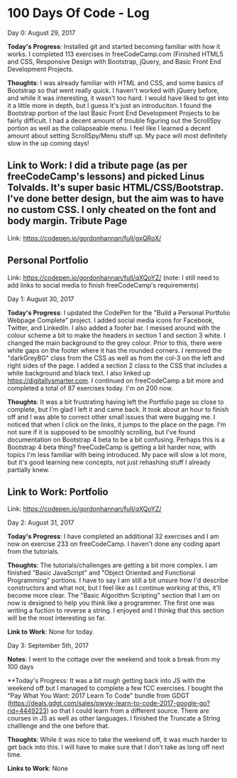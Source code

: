 # 100 Days Of Code - Log
Day 0: August 29, 2017

**Today's Progress**: 
Installed git and started becoming familiar with how it works. I completed 113 exercises in freeCodeCamp.com (Finished HTML5 and CSS, Responsive Design with Bootstrap, jQuery, and Basic Front End Development Projects.

**Thoughts**: 
I was already familiar with HTML and CSS, and some basics of Bootstrap so that went really quick. I haven't worked with jQuery before, and while it was interesting, it wasn't too hard. I would have liked to get into it a little more in depth, but I guess it's just an introduciton. I found the Bootstrap portion of the last Basic Front End Development Projects to be fairly difficult. I had a decent amount of trouble figuring out the ScrollSpy portion as well as the collapseable menu. I feel like I learned a decent amount about setting ScrollSpy/Menu stuff up. My pace will most definitely slow in the up coming days!

**Link to Work**: 
I did a tribute page (as per freeCodeCamp's lessons) and picked Linus Tolvalds. It's super basic HTML/CSS/Bootstrap. I've done better design, but the aim was to have no custom CSS. I only cheated on the font and body margin. 
Tribute Page
------------
Link: https://codepen.io/gordonhannan/full/gxQRoX/ 

Personal Portfolio
------------------
Link: https://codepen.io/gordonhannan/full/qXQoYZ/ 
(note: I still need to add links to social media to finish freeCodeCamp's requirements)


Day 1: August 30, 2017

**Today's Progress**:
I updated the CodePen for the "Build a Personal Portfolio Webpage Complete" project. I added social media icons for Facebook, Twitter, and LinkedIn. I also added a footer bar. I messed around with the colour scheme a bit to make the headers in section 1 and section 3 white. I changed the main background to the grey colour. Prior to this, there were white gaps on the footer where it has the rounded corners. I removed the "darkGreyBG" class from the CSS as well as from the col-3 on the left and right sides of the page. I added a section 2 class to the CSS that includes a white background and black text. I also linked up https://digitallysmarter.com.
I continued on freeCodeCamp a bit more and completed a total of 87 exercises today. I'm on 200 now.

**Thoughts**:
It was a bit frustrating having left the Portfolio page so close to complete, but I'm glad I left it and came back. It took about an hour to finish off and I was able to correct other small issues that were bugging me. I noticed that when I click on the links, it jumps to the place on the page. I'm not sure if it is supposed to be smoothly scrolling, but I've found documentation on Bootstrap 4 beta to be a bit confusing. Perhaps this is a Bootstrap 4 beta thing?
freeCodeCamp is getting a bit harder now, with topics I'm less familiar with being introduced. My pace will slow a lot more, but it's good learning new concepts, not just rehashing stuff I already partially knew.

**Link to Work**:
Portfolio
---------
Link: https://codepen.io/gordonhannan/full/qXQoYZ/

Day 2: August 31, 2017

**Today's Progress**:
I have completed an additional 32 exercises and I am now on exercise 233 on freeCodeCamp. I haven't done any coding apart from the tutorials.

**Thoughts**:
The tutorials/challenges are getting a bit more complex. I am finished "Basic JavaScript" and "Object Oriented and Functional Programming" portions. I have to say I am still a bit unsure how I'd describe constructors and what not, but I feel like as I continue working at this, it'll become more clear. The "Basic Algorithm Scripting" section that I am on now is designed to help you think like a programmer. The first one was writing a fuction to reverse a string. I enjoyed and I thinkg that this section will be the most interesting so far.

**Link to Work**:
None for today.

Day 3: September 5th, 2017

**Notes**:
I went to the cottage over the weekend and took a break from my 100 days

**Today's Progress:
It was a bit rough getting back into JS with the weekend off but I managed to complete a few fCC exercises. I bought the "Pay What You Want: 2017 Learn To Code" bundle from GDGT (https://deals.gdgt.com/sales/pwyw-learn-to-code-2017-google-go?rid=4449223) so that I could learn from a different source. There are courses in JS as well as other languages. I finished the Truncate a String challlenge and the one before that.

**Thoughts**:
While it was nice to take the weekend off, it was much harder to get back into this. I will have to make sure that I don't take as long off next time. 

**Links to Work**:
None
